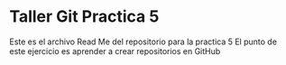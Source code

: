 # Taller Git Practica 5
Este es el archivo Read Me del repositorio para la practica 5
El punto de este ejercicio es aprender a crear repositorios en GitHub